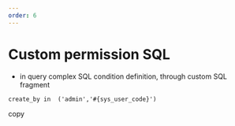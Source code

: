 ```yaml
---
order: 6
---
```


# Custom permission SQL

- in query complex SQL condition definition, through custom SQL fragment

```
create_by in  ('admin','#{sys_user_code}')
```

copy
